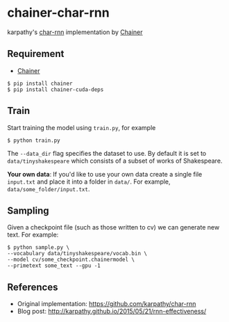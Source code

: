 # chainer-char-rnn
karpathy's [char-rnn](https://github.com/karpathy/char-rnn) implementation by [Chainer](https://github.com/pfnet/chainer)


## Requirement
- [Chainer](https://github.com/pfnet/chainer)
```
$ pip install chainer
$ pip install chainer-cuda-deps
```

## Train
Start training the model using `train.py`, for example

```
$ python train.py
```

The `--data_dir` flag specifies the dataset to use. By default it is set to `data/tinyshakespeare` which consists of a subset of works of Shakespeare.

**Your own data**: If you'd like to use your own data create a single file `input.txt` and place it into a folder in `data/`. For example, `data/some_folder/input.txt`.



## Sampling
Given a checkpoint file (such as those written to cv) we can generate new text. For example:
```
$ python sample.py \
--vocabulary data/tinyshakespeare/vocab.bin \
--model cv/some_checkpoint.chainermodel \
--primetext some_text --gpu -1
```
## References
- Original implementation: https://github.com/karpathy/char-rnn
- Blog post: http://karpathy.github.io/2015/05/21/rnn-effectiveness/
